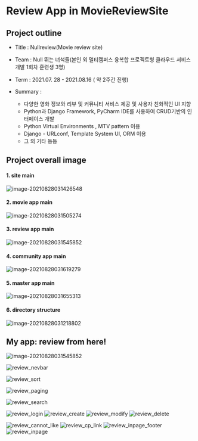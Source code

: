 # Review App in MovieReviewSite

## Project outline

- Title : Nullreview(Movie review site)

- Team : Null 뛰는 녀석들(본인 외 멀티캠퍼스 융복합 프로젝트형 클라우드 서비스 개발 1회차 훈련생 3명)

- Term : 2021.07. 28 - 2021.08.16 ( 약 2주간 진행)

- Summary : 
  - 다양한 영화 정보와 리뷰 및 커뮤니티 서비스 제공 및 사용자 친화적인 UI 지향
  - Python과 Django Framework, PyCharm IDE를 사용하여 CRUD기반의 인터페이스 개발
  - Python Virtual Environments , MTV pattern 이용
  - Django - URLconf, Template System UI, ORM 이용
  - 그 외 기타 등등



## Project overall image

#### 1. site main 

![image-20210828031426548](https://user-images.githubusercontent.com/86950182/131205770-0e8f745a-4fc6-4e4b-a42f-d3f0496ae12c.png)


#### 2. movie app main

![image-20210828031505274](https://user-images.githubusercontent.com/86950182/131205775-93460dac-92aa-43e4-bba5-84f717284dfc.png)


#### 3. review app main

![image-20210828031545852](https://user-images.githubusercontent.com/86950182/131205795-5c6cb008-efc2-427d-aef7-dfe5bf219b1a.png)



#### 4. community app main

![image-20210828031619279](https://user-images.githubusercontent.com/86950182/131205801-dbcdd3ca-b487-4009-9103-6cd5d122ec61.png)



#### 5. master app main

![image-20210828031655313](https://user-images.githubusercontent.com/86950182/131205807-42bc664d-3aad-4777-b9c1-fb911f85090e.png)



#### 6. directory structure


![image-20210828031218802](https://user-images.githubusercontent.com/86950182/131205819-cb88d2f1-ceba-4c9f-a21f-26d1e200e12d.png)



## My app: review from here!
![image-20210828031545852](https://user-images.githubusercontent.com/86950182/131206400-c451e26a-ffd5-4096-ac71-06023644664e.png)

![review_nevbar](https://user-images.githubusercontent.com/86950182/131206427-d8968855-a950-4c1c-8cac-6ea7ab015991.jpg)

![review_sort](https://user-images.githubusercontent.com/86950182/131206434-93b52f62-c319-40de-96e4-3f9af6bd15f6.jpg)

![review_paging](https://user-images.githubusercontent.com/86950182/131206438-f8e04cab-83d5-4143-9bbe-7ab876f86566.jpg)

![review_search](https://user-images.githubusercontent.com/86950182/131206440-09c5d8d4-4aea-4276-84ef-bc097b51c5c4.jpg)

![review_login](https://user-images.githubusercontent.com/86950182/131206403-75f567f8-1e49-4fd7-aaca-acbb21fe8fad.jpg)
![review_create](https://user-images.githubusercontent.com/86950182/131206409-c62681b0-0ded-490a-b2e5-4f205ff5a2cd.jpg)
![review_modify](https://user-images.githubusercontent.com/86950182/131206412-dd2c1e76-3a1e-42f0-9674-059fced1abd3.jpg)
![review_delete](https://user-images.githubusercontent.com/86950182/131206418-3a7ca600-eaac-4d5c-90cb-64c305b57e74.jpg)

![review_cannot_like](https://user-images.githubusercontent.com/86950182/131206456-64ce6c80-d6a6-45e6-a120-533351cce699.jpg)
![review_cp_link](https://user-images.githubusercontent.com/86950182/131206460-e63b9722-d467-48e3-bff4-54908d479642.jpg)
![review_inpage_footer](https://user-images.githubusercontent.com/86950182/131206463-d9454c51-ef4a-44bd-8867-61823e22a4ab.jpg)
![review_inpage](https://user-images.githubusercontent.com/86950182/131206479-f0955c35-1d14-4cdf-b227-07ef8cbbeb5e.jpg)

